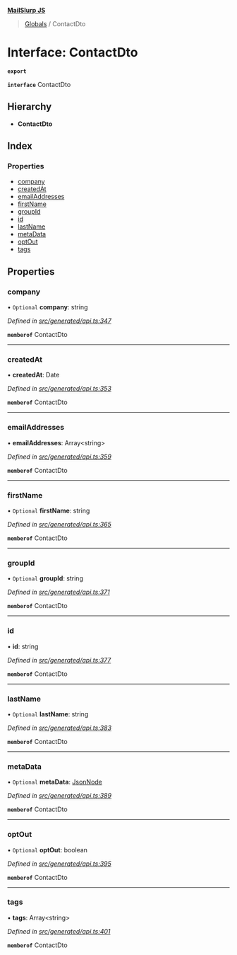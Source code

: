 **[MailSlurp JS](../README.md)**

> [Globals](../README.md) / ContactDto

# Interface: ContactDto

**`export`** 

**`interface`** ContactDto

## Hierarchy

* **ContactDto**

## Index

### Properties

* [company](contactdto.md#company)
* [createdAt](contactdto.md#createdat)
* [emailAddresses](contactdto.md#emailaddresses)
* [firstName](contactdto.md#firstname)
* [groupId](contactdto.md#groupid)
* [id](contactdto.md#id)
* [lastName](contactdto.md#lastname)
* [metaData](contactdto.md#metadata)
* [optOut](contactdto.md#optout)
* [tags](contactdto.md#tags)

## Properties

### company

• `Optional` **company**: string

*Defined in [src/generated/api.ts:347](https://github.com/mailslurp/mailslurp-client/blob/65d1444/src/generated/api.ts#L347)*

**`memberof`** ContactDto

___

### createdAt

•  **createdAt**: Date

*Defined in [src/generated/api.ts:353](https://github.com/mailslurp/mailslurp-client/blob/65d1444/src/generated/api.ts#L353)*

**`memberof`** ContactDto

___

### emailAddresses

•  **emailAddresses**: Array\<string>

*Defined in [src/generated/api.ts:359](https://github.com/mailslurp/mailslurp-client/blob/65d1444/src/generated/api.ts#L359)*

**`memberof`** ContactDto

___

### firstName

• `Optional` **firstName**: string

*Defined in [src/generated/api.ts:365](https://github.com/mailslurp/mailslurp-client/blob/65d1444/src/generated/api.ts#L365)*

**`memberof`** ContactDto

___

### groupId

• `Optional` **groupId**: string

*Defined in [src/generated/api.ts:371](https://github.com/mailslurp/mailslurp-client/blob/65d1444/src/generated/api.ts#L371)*

**`memberof`** ContactDto

___

### id

•  **id**: string

*Defined in [src/generated/api.ts:377](https://github.com/mailslurp/mailslurp-client/blob/65d1444/src/generated/api.ts#L377)*

**`memberof`** ContactDto

___

### lastName

• `Optional` **lastName**: string

*Defined in [src/generated/api.ts:383](https://github.com/mailslurp/mailslurp-client/blob/65d1444/src/generated/api.ts#L383)*

**`memberof`** ContactDto

___

### metaData

• `Optional` **metaData**: [JsonNode](jsonnode.md)

*Defined in [src/generated/api.ts:389](https://github.com/mailslurp/mailslurp-client/blob/65d1444/src/generated/api.ts#L389)*

**`memberof`** ContactDto

___

### optOut

• `Optional` **optOut**: boolean

*Defined in [src/generated/api.ts:395](https://github.com/mailslurp/mailslurp-client/blob/65d1444/src/generated/api.ts#L395)*

**`memberof`** ContactDto

___

### tags

•  **tags**: Array\<string>

*Defined in [src/generated/api.ts:401](https://github.com/mailslurp/mailslurp-client/blob/65d1444/src/generated/api.ts#L401)*

**`memberof`** ContactDto
